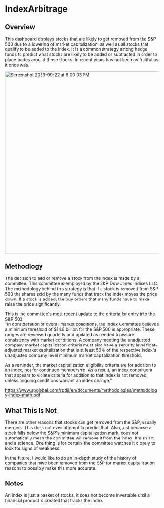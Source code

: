 # IndexArbitrage

## Overview
This dashboard displays stocks that are likely to get removed from the S&P 500 due to a lowering of market capitalization, as well as all stocks that qualify to be added to the index. It is a common strategy among hedge funds to predict what stocks are likely to be added or subtracted in order to place trades around those stocks. In recent years has not been as fruitful as it once was. 

<img width="595" alt="Screenshot 2023-09-22 at 8 00 03 PM" src="https://github.com/jhoward39/IndexArbitrage/assets/70383367/a1910c95-ff45-4d75-8668-e847d8550602">


## Methodlogy 
The decision to add or remove a stock from the index is made by a committee. This committee is employed by the S&P Dow Jones Indices LLC. The methodology behind this strategy is that if a stock is removed from S&P 500 the shares sold by the many funds that track the index moves the price down. If a stock is added, the buy orders that many funds have to make raise the price significantly. 

This is the committee's most recent update to the criteria for entry into the S&P 500:<br>
"In consideration of overall market conditions, the Index Committee believes a minimum threshold of $14.6 billion for the S&P 500 is appropriate. These ranges are reviewed quarterly and updated as needed to assure consistency with market conditions. A company meeting the unadjusted company market capitalization criteria must also have a security level float-adjusted market capitalization that is at least 50% of the respective index's unadjusted company level minimum market capitalization threshold.

As a reminder, the market capitalization eligibility criteria are for addition to an index, not for continued membership. As a result, an index constituent that appears to violate criteria for addition to that index is not removed unless ongoing conditions warrant an index change."


https://www.spglobal.com/spdji/en/documents/methodologies/methodology-index-math.pdf

## What This Is Not
There are other reasons that stocks can get removed from the S&P, usually mergers. This does not even attempt to predict that. Also, just because a stock falls below the S&P's minimum capitalization mark, does not automatically mean the committee will remove it from the index. It's an art and a science. One thing is for certain, the committee watches it closely to look for signs of weakness. 

In the future, I would like to do an in-depth study of the history of companies that have been removed from the S&P for market capitalization reasons to possibly make this more accurate. 

## Notes
An index is just a basket of stocks, it does not become investable until a financial product is created that tracks the index. 
